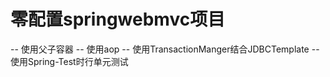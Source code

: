 # 零配置springwebmvc项目

-- 使用父子容器
-- 使用aop
-- 使用TransactionManger结合JDBCTemplate
-- 使用Spring-Test时行单元测试
 